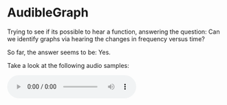 # AudibleGraph
Trying to see if its possible to hear a function, answering the question: Can we identify graphs via hearing the changes in frequency versus time?

So far, the answer seems to be: Yes.

Take a look at the following audio samples:

<audio controls>
<source src="graph_samples/constant.wav" type="audio/wav">
</audio>
